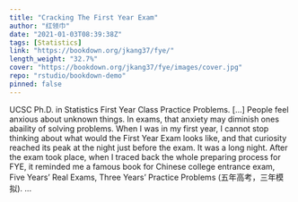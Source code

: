 ```yaml
---
title: "Cracking The First Year Exam"
author: "红领巾"
date: "2021-01-03T08:39:38Z"
tags: [Statistics]
link: "https://bookdown.org/jkang37/fye/"
length_weight: "32.7%"
cover: "https://bookdown.org/jkang37/fye/images/cover.jpg"
repo: "rstudio/bookdown-demo"
pinned: false
---
```


UCSC Ph.D. in Statistics First Year Class Practice Problems. [...] People feel anxious about unknown things. In exams, that anxiety may diminish ones abaility of solving problems. When I was in my first year, I cannot stop thinking about what would the First Year Exam looks like, and that curiosity reached its peak at the night just before the exam. It was a long night. After the exam took place, when I traced back the whole preparing process for FYE, it reminded me a famous book for Chinese college entrance exam, Five Years’ Real Exams, Three Years’ Practice Problems (五年高考，三年模拟). ...
